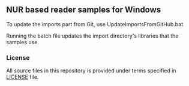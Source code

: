 ## NUR based reader samples for Windows

To update the imports part from Git, use UpdateImportsFromGitHub.bat

Running the batch file updates the import directory's libraries that the samples use. 

### License
All source files in this repository is provided under terms specified in [LICENSE](LICENSE) file.
